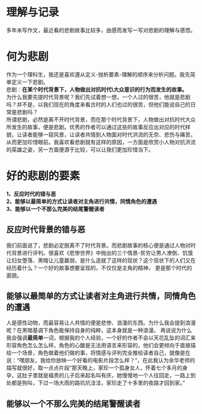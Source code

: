 # 理解与记录
多年未写作文，最近看的悲剧故事比较多，由感而发写一写对悲剧的理解与感悟。

# 何为悲剧
作为一个理科生，我还是喜欢遵从定义-抛析要素-理解的顺序来分析问题。我先简单定义一下悲剧。<br>
悲剧：**在某个时代背景下，人物做出对抗时代\大众意识的行为而发生的故事。** <br>
为什么我要先提时代背景呢？我们先试着想一想，一个人过的很苦，他就是悲剧吗？并不是，以我们现在的角度来看古时的人们也过的很苦，但他们能说自己的日常是悲剧吗？<br>
所谓悲剧，必然是离不开时代背景，而在那个时代背景下，人物做出对抗时代大众所发生的故事，便是悲剧。优秀的作者可以通过这些的故事反应出对应的时代样貌，让读者能够一窥风景，让读者共情到人物面对时代洪流的无奈、悲伤与痛苦，从而更加珍惜眼前。我喜欢看悲剧就有这样的原因，一方面是欣赏小人物对抗洪流的英雄之姿，另一方面便源于比较，可以让我们更加珍惜当下。


# 好的悲剧的要素
**1、反应时代的错与恶**<br>
**2、能够以最简单的方式让读者对主角进行共情，同情角色的遭遇**<br>
**3、能够以一个不那么完美的结尾警醒读者**

## 反应时代背景的错与恶
我们前面说了，悲剧必定脱离不了时代背景。而悲剧故事的核心便是通过人物对时代背景进行评判。很喜欢《悲惨世界》中抛出的三个情景-贫穷让男人潦倒、饥饿让妇女堕落、黑暗让儿童赢弱，是什么造就了这样的现状？这个现状下的人们又在经历着什么？一个好的故事想要呈现的，不仅仅是主角的精神，
更是那个时代的面貌。


## 能够以最简单的方式让读者对主角进行共情，同情角色的遭遇
人是感性动物，而最容易让人共情的便是悲惨、浪漫的东西。为什么我会提到浪漫呢？在黑暗基调下角色能保持自身的纯粹，这本身就是一种浪漫。
再说说为什么我会强调**最简单**一词，根据我的个人经验，一个好的作者不会以天花乱坠的词汇来形容角色怎么怎么样，角色的心酸是无法用语言来形容的，他们会更倾向于直接描绘一个场景，角色做着他们做的事，将情感与评判完全推给读者自己，就像是在说：“嘿朋友，我给你放映一个好看的电影片段怎么样？“，在此我认为余华老师的描写就很好，取一点点片段“那天晚上，家珍一个孤身女人，怀着七个多月的身孕，这肚子里就是福贵的儿子后来起名叫有庆，她慢慢地一个人往回走，一路上到处都是狗叫，下过一场大雨的路坑坑洼洼，家珍走了十多里的夜路才回到家。”

## 能够以一个不那么完美的结尾警醒读者
